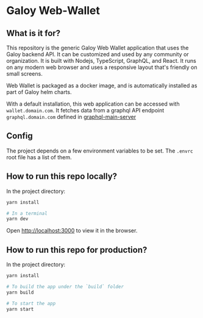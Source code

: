 # Galoy Web-Wallet

## What is it for?

This repository is the generic Galoy Web Wallet application that uses the Galoy backend API. It can be customized and used by any community or organization. It is built with Nodejs, TypeScript, GraphQL, and React. It runs on any modern web browser and uses a responsive layout that's friendly on small screens.

Web Wallet is packaged as a docker image, and is automatically installed as part of Galoy helm charts.

With a default installation, this web application can be accessed with `wallet.domain.com`. It fetches data from a graphql API endpoint `graphql.domain.com` defined in [graphql-main-server](https://github.com/GaloyMoney/galoy/blob/main/src/servers/graphql-main-server.ts)

## Config

The project depends on a few environment variables to be set. The `.envrc` root file has a list of them.

## How to run this repo locally?

In the project directory:

```sh
yarn install

# In a terminal
yarn dev
```

Open [http://localhost:3000](http://localhost:3000) to view it in the browser.

## How to run this repo for production?

In the project directory:

```sh
yarn install

# To build the app under the `build` folder
yarn build

# To start the app
yarn start
```
